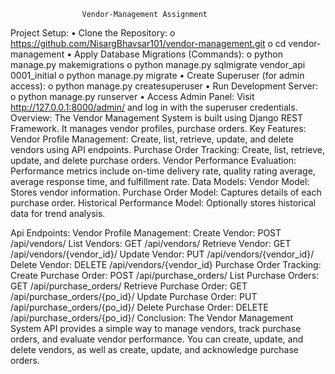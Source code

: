 					Vendor-Management Assignment
Project Setup:
	•	Clone the Repository:
		o	https://github.com/NisargBhavsar101/vendor-management.git
		o	cd vendor-management
	•	Apply Database Migrations (Commands):
		o	python manage.py makemigrations
		o	python manage.py sqlmigrate vendor_api 0001_initial
		o	python manage.py migrate
	•	Create Superuser (for admin access):
		o	python manage.py createsuperuser
	•	Run Development Server:
		o	python manage.py runserver
	•	Access Admin Panel:
	Visit http://127.0.0.1:8000/admin/ and log in with the superuser credentials.
Overview:
	The Vendor Management System is built using Django REST Framework. It manages vendor profiles, purchase orders.
Key Features:
	Vendor Profile Management:
		Create, list, retrieve, update, and delete vendors using API endpoints.
	Purchase Order Tracking:
		Create, list, retrieve, update, and delete purchase orders.
	Vendor Performance Evaluation:
		Performance metrics include on-time delivery rate, quality rating average, average response time, and fulfillment rate.
	Data Models:
		Vendor Model: Stores vendor information.
		Purchase Order Model: Captures details of each purchase order.
	Historical Performance Model: Optionally stores historical data for trend analysis.

Api Endpoints:
	Vendor Profile Management:
		Create Vendor:
			POST /api/vendors/
		List Vendors:
			GET /api/vendors/
		Retrieve Vendor:
			GET /api/vendors/{vendor_id}/
		Update Vendor:
			PUT /api/vendors/{vendor_id}/
		Delete Vendor:
			DELETE /api/vendors/{vendor_id}
	Purchase Order Tracking:
		Create Purchase Order:
			POST /api/purchase_orders/
		List Purchase Orders:
			GET /api/purchase_orders/
		Retrieve Purchase Order:
			GET /api/purchase_orders/{po_id}/
		Update Purchase Order:
			PUT /api/purchase_orders/{po_id}/
		Delete Purchase Order:
			DELETE /api/purchase_orders/{po_id}/
Conclusion:
	The Vendor Management System API provides a simple way to manage vendors, track purchase orders, and evaluate vendor performance. You can create, update, and delete 			vendors, as well as create, update, and acknowledge purchase orders.


